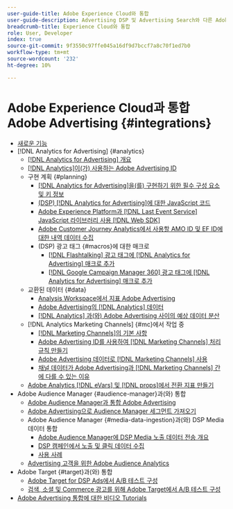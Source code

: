 ```yaml
---
user-guide-title: Adobe Experience Cloud와 통합
user-guide-description: Advertising DSP 및 Advertising Search와 다른 Adobe Experience Cloud 제품 및 서비스와의 통합에 대해 알아봅니다.
breadcrumb-title: Experience Cloud와 통합
role: User, Developer
index: true
source-git-commit: 9f3550c97ffe045a16df9d7bccf7a8c70f1ed7b0
workflow-type: tm+mt
source-wordcount: '232'
ht-degree: 10%

---
```



# Adobe Experience Cloud과 통합 Adobe Advertising {#integrations}

<!--  ADD LATER: and Adobe Experience Platform -->

+ [새로운 기능](/help/integrations/home.md)
+ [!DNL Analytics for Advertising] {#analytics}
   + [ [!DNL Analytics for Advertising] 개요](/help/integrations/analytics/overview.md)
   + [ [!DNL Analytics]이(가) 사용하는 Adobe Advertising ID](/help/integrations/analytics/ids.md)
   + 구현 계획 {#planning}
      + [ [!DNL Analytics for Advertising]을(를) 구현하기 위한 필수 구성 요소 및 키 정보](/help/integrations/analytics/prerequisites.md)
      + [(DSP)  [!DNL Analytics for Advertising]에 대한 JavaScript 코드](/help/integrations/analytics/javascript.md)
      + [Adobe Experience Platform과  [!DNL Last Event Service] JavaScript 라이브러리 사용 [!DNL Web SDK]](/help/integrations/analytics/web-sdk.md)
      + [Adobe Customer Journey Analytics에서 사용할 AMO ID 및 EF ID에 대한 내역 데이터 수집](/help/integrations/analytics/rvars-to-evars.md)
      + (DSP) 광고 태그 {#macros}에 대한 매크로
         + [ [!DNL Flashtalking] 광고 태그에  [!DNL Analytics for Advertising] 매크로 추가](/help/integrations/analytics/macros-flashtalking.md)
         + [ [!DNL Google Campaign Manager 360] 광고 태그에  [!DNL Analytics for Advertising] 매크로 추가](/help/integrations/analytics/macros-google-campaign-manager.md)
   + 교환된 데이터 {#data}
      + [Analysis Workspace에서 지표 Adobe Advertising](/help/integrations/analytics/advertising-metrics-in-analytics.md)
      + [Adobe Advertising의 [!DNL Analytics] 데이터](/help/integrations/analytics/analytics-data-in-advertising.md)
      + [ [!DNL Analytics] 과(와) Adobe Advertising 사이의 예상 데이터 분산](/help/integrations/analytics/data-variances.md)
   + [!DNL Analytics Marketing Channels] {#mc}에서 작업 중
      + [ [!DNL Marketing Channels]의 기본 사항](/help/integrations/analytics/marketing-channels/mc-overview.md)
      + [Adobe Advertising ID를 사용하여  [!DNL Marketing Channels] 처리 규칙 만들기](/help/integrations/analytics/marketing-channels/mc-ids.md)
      + [Adobe Advertising 데이터로  [!DNL Marketing Channels] 사용](/help/integrations/analytics/marketing-channels/mc-ac-data.md)
      + [채널 데이터가 Adobe Advertising과  [!DNL Marketing Channels] 간에 다를 수 있는 이유](/help/integrations/analytics/marketing-channels/mc-data-variances.md)
   + [Adobe Analytics [!DNL eVars] 및 [!DNL props]에서 전환 지표 만들기](/help/integrations/analytics/conversion-metrics-from-evars.md)
+ Adobe Audience Manager {#audience-manager}과(와) 통합
   + [Adobe Audience Manager과 통합 Adobe Advertising](/help/integrations/audience-manager/overview.md)
   + [Adobe Advertising으로 Audience Manager 세그먼트 가져오기](/help/integrations/audience-manager/import-audiences.md)
   + Adobe Audience Manager {#media-data-ingestion}과(와) DSP Media 데이터 통합
      + [Adobe Audience Manager에 DSP Media 노출 데이터 전송 개요](/help/integrations/audience-manager/media-data-integration/overview.md)
      + [DSP 캠페인에서 노출 및 클릭 데이터 수집](/help/integrations/audience-manager/media-data-integration/collect.md)
      + [사용 사례](/help/integrations/audience-manager/media-data-integration/use-cases.md)
   + [Advertising 고객을 위한 Adobe Audience Analytics](/help/integrations/audience-manager/audience-analytics.md)
+ Adobe Target {#target}과(와) 통합
   + [Adobe Target for DSP Ads에서 A/B 테스트 구성](/help/integrations/target/ab-tests-dsp.md)
   + [검색, 소셜 및 Commerce 광고를 위해 Adobe Target에서 A/B 테스트 구성](/help/integrations/target/ab-tests-search.md)
+ [Adobe Advertising 통합에 대한 비디오 Tutorials](https://experienceleague.adobe.com/docs/advertising-learn/tutorials/overview.html)<!-- rename if the tutorials TOC structure changes -->
